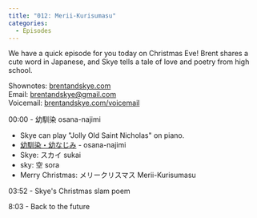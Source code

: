 ```yaml
---
title: "012: Merii-Kurisumasu"
categories:
  - Episodes
---
```


We have a quick episode for you today on Christmas Eve! Brent shares a cute word in Japanese, and Skye tells a tale of love and poetry from high school.

Shownotes: [brentandskye.com](https://brentandskye.com)  
Email: [brentandskye@gmail.com](mailto:brentandskye@gmail.com)  
Voicemail: [brentandskye.com/voicemail](https://anchor.fm/brentandskye/message)

00:00 - 幼馴染 osana-najimi

* Skye can play "Jolly Old Saint Nicholas" on piano.
* [幼馴染・幼なじみ](https://jisho.org/word/幼なじみ) - osana-najimi
* Skye: スカイ sukai
* sky: 空 sora
* Merry Christmas: メリークリスマス Merii-Kurisumasu

03:52 - Skye's Christmas slam poem

8:03 - Back to the future
